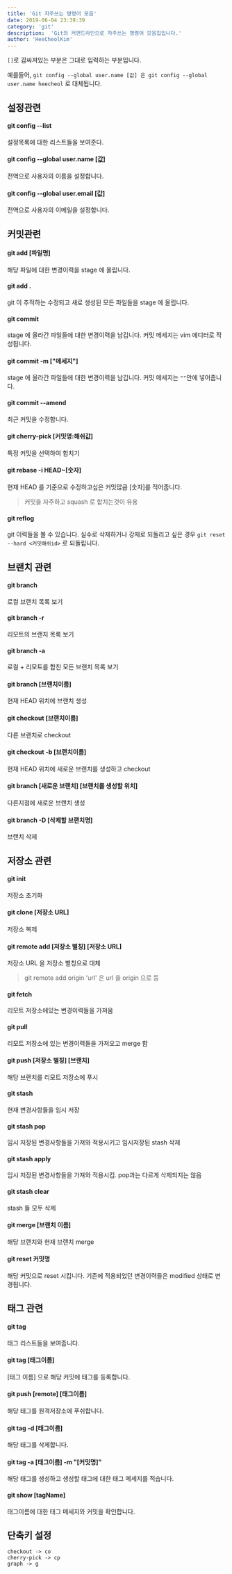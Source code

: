 ```yaml
---
title: 'Git 자주쓰는 명령어 모음'
date: 2019-06-04 23:39:39
category: 'git'
description:  'Git의 커맨드라인으로 자주쓰는 명령어 모음집입니다.'
author: 'HeeCheolKim'
---
```


`[]`로 감싸져있는 부분은 그대로 입력하는 부분입니다.

예를들어, `git config --global user.name [값] 은 git config --global user.name heecheol` 로 대체됩니다.

## 설정관련

#### git config --list
설정목록에 대한 리스트들을 보여준다.

#### git config --global user.name [값]
전역으로 사용자의 이름을 설정합니다.

#### git config --global user.email [값]
전역으로 사용자의 이메일을 설정합니다.


## 커밋관련

#### git add [파일명]
해당 파일에 대한 변경이력을 stage 에 올립니다.

#### git add .
git 이 추적하는 수정되고 새로 생성된 모든 파일들을 stage 에 올립니다.

#### git commit
stage 에 올라간 파일들에 대한 변경이력을 남깁니다. 커밋 메세지는 vim 에디터로 작성됩니다.

#### git commit -m ["메세지"]
stage 에 올라간 파일들에 대한 변경이력을 남깁니다. 커밋 메세지는 `""`안에 넣어줍니다.

#### git commit --amend
최근 커밋을 수정합니다.

#### git cherry-pick [커밋명:해쉬값]
특정 커밋을 선택하여 합치기

#### git rebase -i HEAD~[숫자]
현재 HEAD 를 기준으로 수정하고싶은 커밋많큼 [숫자]를 적어줍니다.
> 커밋을 자주하고 squash 로 합치는것이 유용

#### git reflog
git 이력들을 볼 수 있습니다. 실수로 삭제하거나 강제로 되돌리고 싶은 경우 `git reset --hard <커밋해쉬id>` 로 되돌립니다.

## 브랜치 관련

#### git branch
로컬 브랜치 목록 보기

#### git branch -r
리모트의 브랜치 목록 보기

#### git branch -a
로컬 + 리모트를 합친 모든 브랜치 목록 보기

#### git branch [브랜치이름]
현재 HEAD 위치에 브랜치 생성

#### git checkout [브랜치이름]
다른 브랜치로 checkout

#### git checkout -b [브랜치이름]
현재 HEAD 위치에 새로운 브랜치를 생성하고 checkout

#### git branch [새로운 브랜치] [브랜치를 생성할 위치]
다른지점에 새로운 브랜치 생성

#### git branch -D [삭제할 브랜치명]
브랜치 삭제



## 저장소 관련

#### git init
저장소 초기화

#### git clone [저장소 URL]
저장소 복제

#### git remote add [저장소 별칭] [저장소 URL]
저장소 URL 을 저장소 별칭으로 대체
> git remote add origin 'url' 은 url 을 origin 으로 등

#### git fetch
리모트 저장소에있는 변경이력들을 가져옴

#### git pull
리모트 저장소에 있는 변경이력들을 가져오고 merge 함

#### git push [저장소 별칭] [브랜치]
해당 브랜치를 리모트 저장소에 푸시

#### git stash
현재 변경사항들을 임시 저장

#### git stash pop
임시 저장된 변경사항들을 가져와 적용시키고 임시저장된 stash 삭제

#### git stash apply
임시 저장된 변경사항들을 가져와 적용시킴. pop과는 다르게 삭제되지는 않음

#### git stash clear
stash 들 모두 삭제

#### git merge [브랜치 이름]
해당 브랜치와 현재 브랜치 merge

#### git reset 커밋명
해당 커밋으로 reset 시킵니다. 기존에 적용되었던 변경이력들은 modified 상태로 변경됩니다.

## 태그 관련

#### git tag
태그 리스트들을 보여줍니다.

#### git tag [태그이름]
[태그 이름] 으로 해당 커밋에 태그를 등록합니다.

#### git push [remote] [태그이름]
해당 태그를 원격저장소에 푸쉬합니다.

#### git tag -d [태그이름]
해당 태그를 삭제합니다.

#### git tag -a [태그이름] -m "[커밋명]"
해당 태그를 생성하고 생성할 태그에 대한 태그 메세지를 적습니다.

#### git show [tagName]
태그이름에 대한 태그 메세지와 커밋을 확인합니다.


## 단축키 설정

```
checkout -> co
cherry-pick -> cp
graph -> g
```
